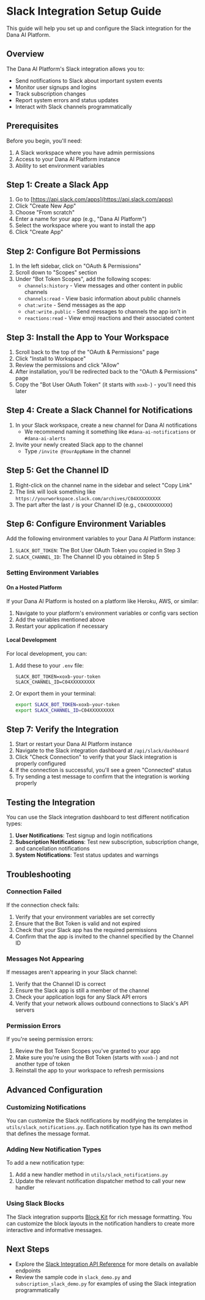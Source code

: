 # Slack Integration Setup Guide

This guide will help you set up and configure the Slack integration for the Dana AI Platform.

## Overview

The Dana AI Platform's Slack integration allows you to:

- Send notifications to Slack about important system events
- Monitor user signups and logins
- Track subscription changes
- Report system errors and status updates
- Interact with Slack channels programmatically

## Prerequisites

Before you begin, you'll need:

1. A Slack workspace where you have admin permissions
2. Access to your Dana AI Platform instance
3. Ability to set environment variables

## Step 1: Create a Slack App

1. Go to [https://api.slack.com/apps](https://api.slack.com/apps)
2. Click "Create New App"
3. Choose "From scratch"
4. Enter a name for your app (e.g., "Dana AI Platform")
5. Select the workspace where you want to install the app
6. Click "Create App"

## Step 2: Configure Bot Permissions

1. In the left sidebar, click on "OAuth & Permissions"
2. Scroll down to "Scopes" section
3. Under "Bot Token Scopes", add the following scopes:
   - `channels:history` - View messages and other content in public channels
   - `channels:read` - View basic information about public channels
   - `chat:write` - Send messages as the app
   - `chat:write.public` - Send messages to channels the app isn't in
   - `reactions:read` - View emoji reactions and their associated content

## Step 3: Install the App to Your Workspace

1. Scroll back to the top of the "OAuth & Permissions" page
2. Click "Install to Workspace"
3. Review the permissions and click "Allow"
4. After installation, you'll be redirected back to the "OAuth & Permissions" page
5. Copy the "Bot User OAuth Token" (it starts with `xoxb-`) - you'll need this later

## Step 4: Create a Slack Channel for Notifications

1. In your Slack workspace, create a new channel for Dana AI notifications
   - We recommend naming it something like `#dana-ai-notifications` or `#dana-ai-alerts`
2. Invite your newly created Slack app to the channel
   - Type `/invite @YourAppName` in the channel

## Step 5: Get the Channel ID

1. Right-click on the channel name in the sidebar and select "Copy Link"
2. The link will look something like `https://yourworkspace.slack.com/archives/C04XXXXXXXXX`
3. The part after the last `/` is your Channel ID (e.g., `C04XXXXXXXXX`)

## Step 6: Configure Environment Variables

Add the following environment variables to your Dana AI Platform instance:

1. `SLACK_BOT_TOKEN`: The Bot User OAuth Token you copied in Step 3
2. `SLACK_CHANNEL_ID`: The Channel ID you obtained in Step 5

### Setting Environment Variables

#### On a Hosted Platform

If your Dana AI Platform is hosted on a platform like Heroku, AWS, or similar:

1. Navigate to your platform's environment variables or config vars section
2. Add the variables mentioned above
3. Restart your application if necessary

#### Local Development

For local development, you can:

1. Add these to your `.env` file:
   ```
   SLACK_BOT_TOKEN=xoxb-your-token
   SLACK_CHANNEL_ID=C04XXXXXXXXX
   ```
2. Or export them in your terminal:
   ```bash
   export SLACK_BOT_TOKEN=xoxb-your-token
   export SLACK_CHANNEL_ID=C04XXXXXXXXX
   ```

## Step 7: Verify the Integration

1. Start or restart your Dana AI Platform instance
2. Navigate to the Slack integration dashboard at `/api/slack/dashboard`
3. Click "Check Connection" to verify that your Slack integration is properly configured
4. If the connection is successful, you'll see a green "Connected" status
5. Try sending a test message to confirm that the integration is working properly

## Testing the Integration

You can use the Slack integration dashboard to test different notification types:

1. **User Notifications**: Test signup and login notifications
2. **Subscription Notifications**: Test new subscription, subscription change, and cancellation notifications
3. **System Notifications**: Test status updates and warnings

## Troubleshooting

### Connection Failed

If the connection check fails:

1. Verify that your environment variables are set correctly
2. Ensure that the Bot Token is valid and not expired
3. Check that your Slack app has the required permissions
4. Confirm that the app is invited to the channel specified by the Channel ID

### Messages Not Appearing

If messages aren't appearing in your Slack channel:

1. Verify that the Channel ID is correct
2. Ensure the Slack app is still a member of the channel
3. Check your application logs for any Slack API errors
4. Verify that your network allows outbound connections to Slack's API servers

### Permission Errors

If you're seeing permission errors:

1. Review the Bot Token Scopes you've granted to your app
2. Make sure you're using the Bot Token (starts with `xoxb-`) and not another type of token
3. Reinstall the app to your workspace to refresh permissions

## Advanced Configuration

### Customizing Notifications

You can customize the Slack notifications by modifying the templates in `utils/slack_notifications.py`. Each notification type has its own method that defines the message format.

### Adding New Notification Types

To add a new notification type:

1. Add a new handler method in `utils/slack_notifications.py`
2. Update the relevant notification dispatcher method to call your new handler

### Using Slack Blocks

The Slack integration supports [Block Kit](https://api.slack.com/block-kit) for rich message formatting. You can customize the block layouts in the notification handlers to create more interactive and informative messages.

## Next Steps

- Explore the [Slack Integration API Reference](API_REFERENCE_SLACK.md) for more details on available endpoints
- Review the sample code in `slack_demo.py` and `subscription_slack_demo.py` for examples of using the Slack integration programmatically